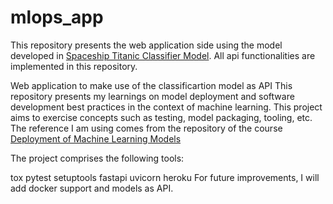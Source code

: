 # mlops_app
This repository presents the web application side using the model developed in [Spaceship Titanic Classifier Model](https://github.com/kojr1234/mlops_exercise). All api functionalities are implemented in this repository.

Web application to make use of the classificartion model as API
This repository presents my learnings on model deployment and software development best practices in the context of machine learning. This project aims to exercise concepts such as testing, model packaging, tooling, etc. The reference I am using comes from the repository of the course [Deployment of Machine Learning Models](https://www.udemy.com/course/deployment-of-machine-learning-models/)

The project comprises the following tools:

tox
pytest
setuptools
fastapi
uvicorn
heroku
For future improvements, I will add docker support and models as API.

